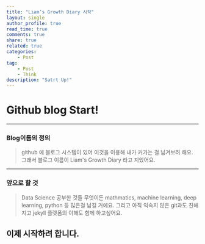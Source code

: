 ```yaml
---
title: "Liam’s Growth Diary 시작"
layout: single
author_profile: true
read_time: true
comments: true
share: true
related: true
categories:
    - Post
tag:
    - Post
    - Think
description: "Satrt Up!"
---
```


# Github blog Start!
---
### Blog이름의 정의  

> github 에 블로그 시스템이 있어 이것을 이용해 내가 커가는 걸 남겨보려 해요.  
> 그래서 블로그 이름이 Liam's Growth Diary 라고 지었어요.  

---  

### 앞으로 할 것  

> Data Science 공부한 것들 무엇이든 mathmatics, machine learning, deep learning, python 등 많은걸 남길 거에요.
> 그리고 아직 익숙지 않은 git과도 친해지고 jekyll 플랫폼의 이해도 함께 하고싶어요.


## 이제 시작하려 합니다.